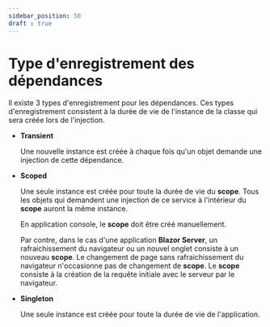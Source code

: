 ```yaml
---
sidebar_position: 50
draft : true
---
```



# Type d'enregistrement des dépendances

Il existe 3 types d'enregistrement pour les dépendances. Ces types d'enregistrement consistent à la durée de vie de l'instance de la classe qui sera créée lors de l'injection.

- **Transient**

  Une nouvelle instance est créée à chaque fois qu'un objet demande une injection de cette dépendance.

- **Scoped**

  Une seule instance est créée pour toute la durée de vie du **scope**. Tous les objets qui demandent une injection de ce service à l'intérieur du **scope** auront la même instance.

  En application console, le **scope** doit être créé manuellement.

  Par contre, dans le cas d'une application **Blazor Server**, un rafraichissement du navigateur ou un nouvel onglet consiste à un nouveau **scope**. Le changement de page sans rafraichissement du navigateur n'occasionne pas de changement de **scope**. Le **scope** consiste à la création de la requête initiale avec le serveur par le navigateur.

- **Singleton**

  Une seule instance est créée pour toute la durée de vie de l'application.

